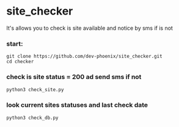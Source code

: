 # site_checker
It's allows you to check is site available and notice by sms if is not

### start:
```
git clone https://github.com/dev-phoenix/site_checker.git
cd checker
```

### check is site status = 200 ad send sms if not
```sh
python3 check_site.py
```

### look current sites statuses and last check date
```sh
python3 check_db.py 
```